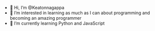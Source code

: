 - 👋 Hi, I’m @Keatonnagappa
- 👀 I’m interested in learning as much as I can about programming and becoming an amazing programmer
- 🌱 I’m currently learning Python and JavaScript

<!---
Keatonnagappa/Keatonnagappa is a ✨ special ✨ repository because its `README.md` (this file) appears on your GitHub profile.
You can click the Preview link to take a look at your changes.
--->
